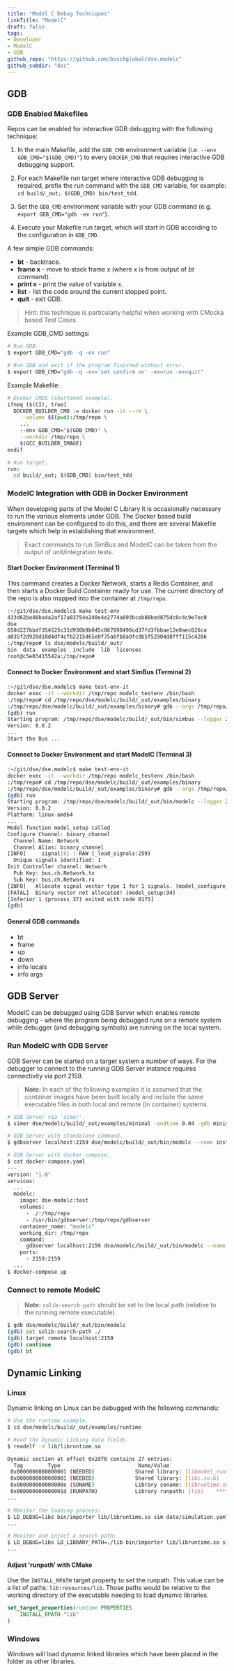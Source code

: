 ```yaml
---
title: "Model C Debug Techniques"
linkTitle: "ModelC"
draft: false
tags:
- Developer
- ModelC
- GDB
github_repo: "https://github.com/boschglobal/dse.modelc"
github_subdir: "doc"
---
```


## GDB

### GDB Enabled Makefiles

Repos can be enabled for interactive GDB debugging with the following technique:

1. In the main Makefile, add the `GDB_CMD` environment variable (i.e. `--env GDB_CMD="$(GDB_CMD)"`) to every `DOCKER_CMD` that requires interactive GDB debugging support.

2. For each Makefile run target where interactive GDB debugging is required, prefix the run command with the `GDB_CMD` variable, for example: `cd build/_out; $(GDB_CMD) bin/test_tdd`.

3. Set the `GDB_CMD` environment variable with your GDB command (e.g. `export GDB_CMD="gdb -ex run"`).

4. Execute your Makefile run target, which will start in GDB according to the configuration in `GDB_CMD`.

A few simple GDB commands:

* **bt** - backtrace.
* **frame x** - move to stack frame x (where x is from output of _bt_ command).
* **print x** - print the value of variable x.
* **list** - list the code around the current stopped point.
* **quit** - exit GDB.

> Hint: this technique is particularly helpful when working with CMocka based Test Cases.


Example GDB_CMD settings:

```bash
# Run GDB.
$ export GDB_CMD="gdb -q -ex run"

# Run GDB and exit if the program finished without error.
$ export GDB_CMD="gdb -q -ex='set confirm on' -ex=run -ex=quit"
```


Example Makefile:

```bash
# Docker CMDS (shortened example).
ifneq ($(CI), true)
  DOCKER_BUILDER_CMD := docker run -it --rm \
    --volume $$(pwd):/tmp/repo \
    ...
    --env GDB_CMD="$(GDB_CMD)" \
    --workdir /tmp/repo \
    $(GCC_BUILDER_IMAGE)
endif

# Run target.
run:
  cd build/_out; $(GDB_CMD) bin/test_tdd
```


### ModelC Integration with GDB in Docker Environment

When developing parts of the Model C Library it is occasionally necessary to run
the various elements under GDB. The Docker based build environment can be
configured to do this, and there are several Makefile targets which help in
establishing that environment.

> Exact commands to run SimBus and ModelC can be taken from the output of unit/integration tests.


#### Start Docker Environment (Terminal 1)

This command creates a Docker Network, starts a Redis Container, and then starts
a Docker Build Container ready for use. The current directory of the repo
is also mapped into the container at `/tmp/repo`.


```bash
:~/git/dse/dse.modelc$ make test-env
433d62be46ba4a2af17a03754e240e4e2774a093bceb86bed875dc0c4c9e7ec0
dse
658d227bbdf354525c31d930b9b045c867898498cd37fd3fbbae12e0aec626ca
a035f2d928d18d4df4cfb2215d65e0f75abfb8a9fcdb5f52904d8fff115c4286
:/tmp/repo# ls dse/modelc/build/_out/
bin  data  examples  include  lib  licenses
root@c5e03415542a:/tmp/repo#
```


#### Connect to Docker Environment and start SimBus (Terminal 2)

```bash
:~/git/dse/dse.modelc$ make test-env-it
docker exec -it --workdir /tmp/repo modelc_testenv /bin/bash
:/tmp/repo# cd /tmp/repo/dse/modelc/build/_out/examples/binary
:/tmp/repo/dse/modelc/build/_out/examples/binary# gdb --args /tmp/repo/dse/modelc/build/_out/bin/simbus --logger 2 --timeout 1 stack.yaml
(gdb) run
Starting program: /tmp/repo/dse/modelc/build/_out/bin/simbus --logger 2 --timeout 1 stack.yaml
Version: 0.0.2
...
Start the Bus ...
```


#### Connect to Docker Environment and start ModelC (Terminal 3)

```bash
:~/git/dse/dse.modelc$ make test-env-it
docker exec -it --workdir /tmp/repo modelc_testenv /bin/bash
:/tmp/repo# cd /tmp/repo/dse/modelc/build/_out/examples/binary
:/tmp/repo/dse/modelc/build/_out/examples/binary# gdb --args /tmp/repo/dse/modelc/build/_out/bin/modelc --logger 2 --name binary_model_instance model.yaml stack.yaml signal_group.yaml
(gdb) run
Starting program: /tmp/repo/dse/modelc/build/_out/bin/modelc --logger 2 --name binary_model_instance model.yaml stack.yaml signal_group.yaml
Version: 0.0.2
Platform: linux-amd64
...
Model function model_setup called
Configure Channel: binary_channel
  Channel Name: Network
  Channel Alias: binary_channel
[INFO]     signal[0] : RAW (_load_signals:259)
  Unique signals identified: 1
Init Controller channel: Network
  Pub Key: bus.ch.Network.tx
  Sub Key: bus.ch.Network.rx
[INFO]   Allocate signal vector type 1 for 1 signals. (model_configure_channel:405)
[FATAL]  Binary vector not allocated! (model_setup:94)
[Inferior 1 (process 37) exited with code 0175]
(gdb)
```


#### General GDB commands

* bt
* frame
* up
* down
* info locals
* info args


## GDB Server

ModelC can be debugged using GDB Server which enables remote debugging - where the program being
debugged runs on a remote system while debugger (and debugging symbols) are running on the local system.


### Run ModelC with GDB Server

GDB Server can be started on a target system a number of ways. For the debugger to connect to the running GDB Server
instance requires connectivity via port 2159.

> **Note:** In each of the following examples it is assumed that the container images have been built locally and include the same executable files in both local and remote (in container) systems.

```bash
# GDB Server via 'simer'.
$ simer dse/modelc/build/_out/examples/minimal -endtime 0.04 -gdb minimal_inst

# GDB Server with standalone command.
$ gdbserver localhost:2159 dse/modelc/build/_out/bin/modelc --name instance model.yaml simulation.yaml

# GDB Server with docker compose.
$ cat docker-compose.yaml
---
version: "1.0"
services:
  ...
  modelc:
    image: dse-modelc:test
    volumes:
      - ./:/tmp/repo
      - /usr/bin/gdbserver:/tmp/repo/gdbserver
    container_name: "modelc"
    working_dir: /tmp/repo
    command:
      gdbserver localhost:2159 dse/modelc/build/_out/bin/modelc --name instance model.yaml simulation.yaml
    ports:
      - 2159:2159
  ...
$ docker-compose up
```


### Connect to remote ModelC

> **Note:** `solib-search-path` should be set to the local path (relative to the running remote executable).

```bash
$ gdb dse/modelc/build/_out/bin/modelc
(gdb) set solib-search-path ./
(gdb) target remote localhost:2159
(gdb) continue
(gdb) bt
```


## Dynamic Linking

### Linux

Dynamic linking on Linux can be debugged with the following commands:

```bash
# Use the runtime example.
$ cd dse/modelc/build/_out/examples/runtime

# Read the Dynamic Linking data fields.
$ readelf -d lib/libruntime.so

Dynamic section at offset 0x2df0 contains 27 entries:
  Tag        Type                         Name/Value
 0x0000000000000001 (NEEDED)             Shared library: [libmodel_runtime.so]
 0x0000000000000001 (NEEDED)             Shared library: [libc.so.6]
 0x000000000000000e (SONAME)             Library soname: [libruntime.so]
 0x000000000000001d (RUNPATH)            Library runpath: [lib]    **** set via CMake ****
...

# Monitor the loading process:
$ LD_DEBUG=libs bin/importer lib/libruntime.so sim data/simulation.yaml target_inst
...

# Monitor and inject a search path:
$ LD_DEBUG=libs LD_LIBRARY_PATH=./lib bin/importer lib/libruntime.so sim data/simulation.yaml target_inst
...

```

#### Adjust 'runpath' with CMake

Use the `INSTALL_RPATH` target property to set the runpath. This value can be a
list of paths: `lib:resources/lib`. Those paths would be relative to the
working directory of the executable needing to load dynamic libraries.

```cmake
set_target_properties(runtime PROPERTIES
    INSTALL_RPATH "lib"
)
```


### Windows

Windows will load dynamic linked libraries which have been placed in the
folder as other libraries.
